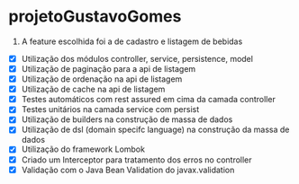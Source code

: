 # projetoGustavoGomes

 1. A feature escolhida foi a de cadastro e listagem de bebidas
 
 - [x] Utilização dos módulos controller, service, persistence, model
 - [x] Utilização de paginação para a api de listagem
 - [x] Utilização de ordenação na api de listagem
 - [x] Utilização de cache na api de listagem
 - [x] Testes automáticos com rest assured em cima da camada controller
 - [x] Testes unitários na camada service com persist
 - [x] Utilização de builders na construção de massa de dados
 - [x] Utilização de dsl (domain specifc language) na construção da massa de dados
 - [x] Utilização do framework Lombok
 - [x] Criado um Interceptor para tratamento dos erros no controller
 - [x] Validação com o Java Bean Validation do javax.validation